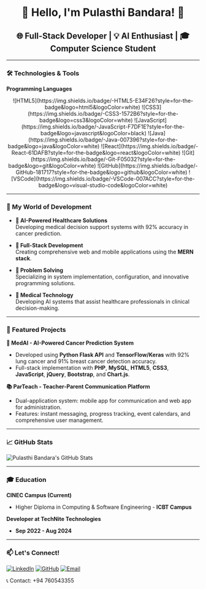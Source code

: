 <div align="center">

# 👋 Hello, I'm **Pulasthi Bandara**! 🚀  
## 🌐 Full-Stack Developer | 💡 AI Enthusiast | 🎓 Computer Science Student

</div>

---

### 🛠️ Technologies & Tools

**Programming Languages**  
<p align="center">
  ![HTML5](https://img.shields.io/badge/-HTML5-E34F26?style=for-the-badge&logo=html5&logoColor=white)
  ![CSS3](https://img.shields.io/badge/-CSS3-1572B6?style=for-the-badge&logo=css3&logoColor=white)
  ![JavaScript](https://img.shields.io/badge/-JavaScript-F7DF1E?style=for-the-badge&logo=javascript&logoColor=black)
  ![Java](https://img.shields.io/badge/-Java-007396?style=for-the-badge&logo=java&logoColor=white)
  ![React](https://img.shields.io/badge/-React-61DAFB?style=for-the-badge&logo=react&logoColor=white)
  ![Git](https://img.shields.io/badge/-Git-F05032?style=for-the-badge&logo=git&logoColor=white)
  ![GitHub](https://img.shields.io/badge/-GitHub-181717?style=for-the-badge&logo=github&logoColor=white)
  ![VSCode](https://img.shields.io/badge/-VSCode-007ACC?style=for-the-badge&logo=visual-studio-code&logoColor=white)
</p>

---

### 🚀 My World of Development

- **🤖 AI-Powered Healthcare Solutions**  
  Developing medical decision support systems with 92% accuracy in cancer prediction.

- **📱 Full-Stack Development**  
  Creating comprehensive web and mobile applications using the **MERN stack**.

- **🎯 Problem Solving**  
  Specializing in system implementation, configuration, and innovative programming solutions.

- **🏥 Medical Technology**  
  Developing AI systems that assist healthcare professionals in clinical decision-making.

---

### 🌟 Featured Projects

**🔬 MedAI - AI-Powered Cancer Prediction System**  
- Developed using **Python Flask API** and **TensorFlow/Keras** with 92% lung cancer and 91% breast cancer detection accuracy.  
- Full-stack implementation with **PHP**, **MySQL**, **HTML5**, **CSS3**, **JavaScript**, **jQuery**, **Bootstrap**, and **Chart.js**.

**📚 ParTeach - Teacher-Parent Communication Platform**  
- Dual-application system: mobile app for communication and web app for administration.  
- Features: instant messaging, progress tracking, event calendars, and comprehensive user management.

---

### 📈 GitHub Stats

![Pulasthi Bandara's GitHub Stats](https://github-readme-stats.vercel.app/api?username=Pulasthi2002&show_icons=true&theme=dark)

---

### 🎓 Education

**CINEC Campus (Current)**  
- Higher Diploma in Computing & Software Engineering - **ICBT Campus**

**Developer at TechNite Technologies**  
- **Sep 2022 - Aug 2024**

---

### 📫 Let's Connect!

[![LinkedIn](https://img.shields.io/badge/-LinkedIn-0A66C2?style=for-the-badge&logo=linkedin&logoColor=white)](https://www.linkedin.com/in/pulasthibandara/)
[![GitHub](https://img.shields.io/badge/-GitHub-181717?style=for-the-badge&logo=github&logoColor=white)](https://github.com/Pulasthi2002)
[![Email](https://img.shields.io/badge/-Email-D14836?style=for-the-badge&logo=gmail&logoColor=white)](mailto:pulasthibandara@gmail.com)

📞 Contact: +94 760543355
